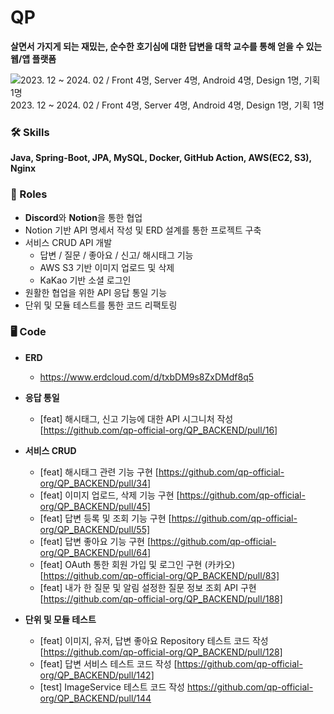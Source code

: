 # QP

**살면서 가지게 되는 재밌는, 순수한 호기심에 대한 답변을 대학 교수를 통해 얻을 수 있는 웹/앱 플랫폼**

![2023. 12 ~ 2024. 02 / Front 4명, Server 4명, Android 4명, Design 1명, 기획 1명](https://github.com/user-attachments/assets/b67e6e14-978c-4451-8de8-c77c924ac6f2)
2023. 12 ~ 2024. 02 / Front 4명, Server 4명, Android 4명, Design 1명, 기획 1명


### 🛠️ Skills

**Java, Spring-Boot, JPA, MySQL, Docker, GitHub Action, AWS(EC2, S3), Nginx**

### 🔑 Roles

- **Discord**와 **Notion**을 통한 협업
- Notion 기반 API 명세서 작성 및 ERD 설계를 통한 프로젝트 구축
- 서비스 CRUD API 개발
    - 답변 / 질문 / 좋아요 / 신고/ 해시태그 기능
    - AWS S3 기반 이미지 업로드 및 삭제
    - KaKao 기반 소셜 로그인
- 원활한 협업을 위한 API 응답 통일 기능
- 단위 및 모듈 테스트를 통한 코드 리팩토링

### 🖥️ Code

- **ERD**
    - https://www.erdcloud.com/d/txbDM9s8ZxDMdf8q5
    
- **응답 통일**
    - [feat] 해시태그, 신고 기능에 대한 API 시그니처 작성 [https://github.com/qp-official-org/QP_BACKEND/pull/16]
    
- **서비스 CRUD**
    - [feat] 해시태그 관련 기능 구현 [https://github.com/qp-official-org/QP_BACKEND/pull/34]
    - [feat] 이미지 업로드, 삭제 기능 구현 [https://github.com/qp-official-org/QP_BACKEND/pull/45]
    - [feat] 답변 등록 및 조회 기능 구현 [https://github.com/qp-official-org/QP_BACKEND/pull/55]
    - [feat] 답변 좋아요 기능 구현 [https://github.com/qp-official-org/QP_BACKEND/pull/64]
    - [feat] OAuth 통한 회원 가입 및 로그인 구현 (카카오)[https://github.com/qp-official-org/QP_BACKEND/pull/83]
    - [feat] 내가 한 질문 및 알림 설정한 질문 정보 조회 API 구현 [https://github.com/qp-official-org/QP_BACKEND/pull/188]
    
- **단위 및 모듈 테스트**
    - [feat] 이미지, 유저, 답변 좋아요 Repository 테스트 코드 작성 [https://github.com/qp-official-org/QP_BACKEND/pull/128]
    - [feat] 답변 서비스 테스트 코드 작성 [https://github.com/qp-official-org/QP_BACKEND/pull/142]
    - [test] ImageService 테스트 코드 작성 https://github.com/qp-official-org/QP_BACKEND/pull/144
